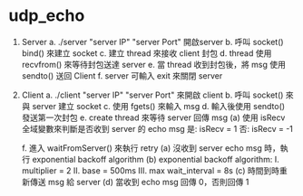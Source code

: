 # udp_echo

1. Server
    a. ./server "server IP" "server Port" 開啟server
    b. 呼叫 socket() bind() 來建立 socket
    c. 建立 thread 來接收 client 封包
    d. thread 使用 recvfrom() 來等待封包送達 server
    e. 當 thread 收到封包後，將 msg 使用 sendto() 送回 Client
    f. server 可輸入 exit 來關閉 server

2. Client
    a. ./client "server IP" "server Port" 來開啟 client
    b. 呼叫 socket() 來與 server 建立 socket
    c. 使用 fgets() 來輸入 msg
    d. 輸入後使用 sendto() 發送第一次封包
    e. create thread 來等待 server 回傳 msg
        (a) 使用 isRecv 全域變數來判斷是否收到 server 的 echo msg 
            是: isRecv = 1
            否: isRecv = -1

    f. 進入 waitFromServer() 來執行 retry
        (a) 沒收到 server echo msg 時，執行 exponential backoff algorithm
        (b) exponential backoff algorithm:
            I.   multiplier = 2
            II.  base = 500ms
            III. max wait_interval = 8s
        (c) 時間到時重新傳送 msg 給 server
        (d) 當收到 echo msg 回傳 0，否則回傳 1
